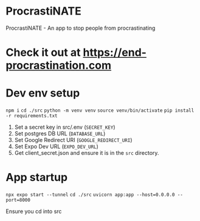 # ProcrastiNATE #
ProcrastiNATE - An app to stop people from procrastinating

# Check it out at https://end-procrastination.com #
# Dev env setup #

`npm i`
`cd ./src`
`python -m venv venv`
`source venv/bin/activate`
`pip install -r requirements.txt`
1. Set a secret key in src/.env (`SECRET_KEY`)
2. Set postgres DB URL (`DATABASE_URL`)
3. Set Google Redirect URI (`GOOGLE_REDIRECT_URI`)
4. Set Expo Dev URL (`EXPO_DEV_URL`)
5. Get client_secret.json and ensure it is in the `src` directory.

# App startup #

`npx expo start --tunnel`
`cd ./src`
`uvicorn app:app --host=0.0.0.0 --port=8000`

Ensure you cd into src
